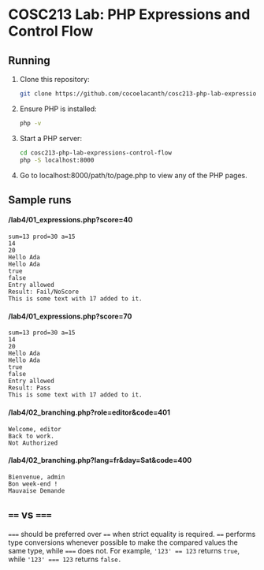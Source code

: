 # COSC213 Lab: PHP Expressions and Control Flow
## Running
1. Clone this repository:
    ```bash
    git clone https://github.com/cocoelacanth/cosc213-php-lab-expressions-control-flow
    ```
2. Ensure PHP is installed:
    ```bash
    php -v
    ```
3. Start a PHP server:
    ```bash
    cd cosc213-php-lab-expressions-control-flow
    php -S localhost:8000
    ```
4. Go to localhost:8000/path/to/page.php to view any of the PHP pages.

## Sample runs
#### /lab4/01_expressions.php?score=40
```
sum=13 prod=30 a=15
14
20
Hello Ada
Hello Ada
true
false
Entry allowed
Result: Fail/NoScore
This is some text with 17 added to it.
```

#### /lab4/01_expressions.php?score=70
```
sum=13 prod=30 a=15
14
20
Hello Ada
Hello Ada
true
false
Entry allowed
Result: Pass
This is some text with 17 added to it.
```

#### /lab4/02_branching.php?role=editor&code=401
```
Welcome, editor
Back to work.
Not Authorized
```

#### /lab4/02_branching.php?lang=fr&day=Sat&code=400
```
Bienvenue, admin
Bon week-end !
Mauvaise Demande
```

## `==` vs `===`
`===` should be preferred over `==` when strict equality is required. `==` performs type conversions whenever possible to make the compared values the same type, while `===` does not. For example, `'123' == 123` returns `true`, while `'123' === 123` returns `false.`
